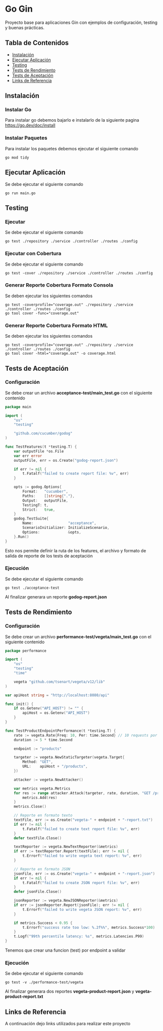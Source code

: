 # Go Gin

Proyecto base para aplicaciones Gin con ejemplos de configuración, testing y buenas prácticas.

## Tabla de Contenidos

- [Instalación](#instalación)
- [Ejecutar Aplicación](#ejecutar-aplicación)
- [Testing](#testing)
- [Tests de Rendimiento](#tests-de-rendimiento)
- [Tests de Aceptación](#tests-de-aceptación)
- [Links de Referencia](#links-de-referencia)

## Instalación
### Instalar Go
Para instalar go debemos bajarlo e instalarlo de la siguiente pagina https://go.dev/doc/install

### Instalar Paquetes
Para instalar los paquetes debemos ejecutar el siguiente comando

```shell
go mod tidy
```

## Ejecutar Aplicación
Se debe ejecutar el siguiente comando

```shell
go run main.go
```

## Testing

### Ejecutar
Se debe ejecutar el siguiente comando

```shell
go test ./repository ./service ./controller ./routes ./config
```

### Ejecutar con Cobertura
Se debe ejecutar el siguiente comando

```shell
go test -cover ./repository ./service ./controller ./routes ./config
```

### Generar Reporte Cobertura Formato Consola
Se deben ejecutar los siguientes comandos

```shell
go test -coverprofile="coverage.out" ./repository ./service ./controller ./routes ./config
go tool cover -func="coverage.out"
```

### Generar Reporte Cobertura Formato HTML
Se deben ejecutar los siguientes comandos

```shell
go test -coverprofile="coverage.out" ./repository ./service ./controller ./routes ./config
go tool cover -html="coverage.out" -o coverage.html
```

## Tests de Aceptación
### Configuración
Se debe crear un archivo **acceptance-test/main_test.go** con el siguiente contenido

```go
package main

import (
	"os"
	"testing"

	"github.com/cucumber/godog"
)

func TestFeatures(t *testing.T) {
	var outputFile *os.File
	var err error
	outputFile, err = os.Create("godog-report.json")

	if err != nil {
		t.Fatalf("failed to create report file: %v", err)
	}

	opts := godog.Options{
		Format:   "cucumber",
		Paths:    []string{"."},
		Output:   outputFile,
		TestingT: t,
		Strict:   true,
	}
	godog.TestSuite{
		Name:                "acceptance",
		ScenarioInitializer: InitializeScenario,
		Options:             &opts,
	}.Run()
}
```

Esto nos permite definir la ruta de los features, el archivo y formato de salida de reporte de los tests de aceptación

### Ejecución
Se debe ejecutar el siguiente comando

```shell
go test ./acceptance-test
```

Al finalizar generara un reporte **godog-report.json**

## Tests de Rendimiento
### Configuración
Se debe crear un archivo **performance-test/vegeta/main_test.go** con el siguiente contenido

```go
package performance

import (
	"os"
	"testing"
	"time"

	vegeta "github.com/tsenart/vegeta/v12/lib"
)

var apiHost string = "http://localhost:8080/api"

func init() {
	if os.Getenv("API_HOST") != "" {
		apiHost = os.Getenv("API_HOST")
	}
}

func TestProductEndpointPerformance(t *testing.T) {
	rate := vegeta.Rate{Freq: 10, Per: time.Second} // 10 requests por segundo
	duration := 5 * time.Second

	endpoint := "products"

	targeter := vegeta.NewStaticTargeter(vegeta.Target{
		Method: "GET",
		URL:    apiHost + "/products",
	})

	attacker := vegeta.NewAttacker()

	var metrics vegeta.Metrics
	for res := range attacker.Attack(targeter, rate, duration, "GET /products") {
		metrics.Add(res)
	}
	metrics.Close()

	// Reporte en formato texto
	textFile, err := os.Create("vegeta-" + endpoint + "-report.txt")
	if err != nil {
		t.Fatalf("failed to create text report file: %v", err)
	}
	defer textFile.Close()

	textReporter := vegeta.NewTextReporter(&metrics)
	if err := textReporter.Report(textFile); err != nil {
		t.Errorf("failed to write vegeta text report: %v", err)
	}

	// Reporte en formato JSON
	jsonFile, err := os.Create("vegeta-" + endpoint + "-report.json")
	if err != nil {
		t.Fatalf("failed to create JSON report file: %v", err)
	}
	defer jsonFile.Close()

	jsonReporter := vegeta.NewJSONReporter(&metrics)
	if err := jsonReporter.Report(jsonFile); err != nil {
		t.Errorf("failed to write vegeta JSON report: %v", err)
	}

	if metrics.Success < 0.95 {
		t.Errorf("success rate too low: %.2f%%", metrics.Success*100)
	}
	t.Logf("99th percentile latency: %s", metrics.Latencies.P99)
}

```

Tenemos que crear una funcion (test) por endpoint a validar

### Ejecución
Se debe ejecutar el siguiente comando

```shell
go test -v ./performance-test/vegeta
```

Al finalizar generara dos reportes **vegeta-product-report.json** y **vegeta-product-report.txt**

## Links de Referencia
A continuación dejo links utilizados para realizar este proyecto
